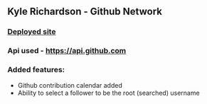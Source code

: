 ## Kyle Richardson - Github Network

### [Deployed site](kyle-github-network.netlify.app/)

### Api used - https://api.github.com

### Added features:

- Github contribution calendar added
- Ability to select a follower to be the root (searched) username

